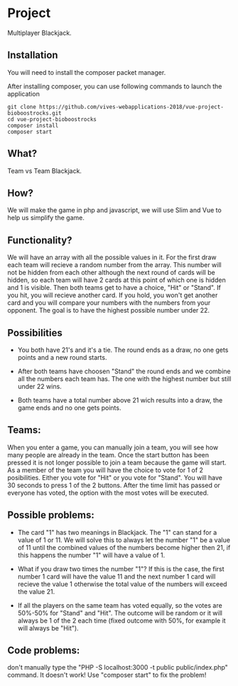 # Project
Multiplayer Blackjack.

## Installation
You will need to install the composer packet manager.

After installing composer, you can use following commands to launch the application
```
git clone https://github.com/vives-webapplications-2018/vue-project-bioboostrocks.git
cd vue-project-bioboostrocks
composer install
composer start
```
## What?
Team vs Team Blackjack.


## How?
We will make the game in php and javascript, we will use Slim and Vue to help us simplify the game.

## Functionality?
We will have an array with all the possible values in it. For the first draw each team will recieve a random number from the array. This number will not be hidden from each other although the next round of cards will be hidden, so each team will have 2 cards at this point of which one is hidden and 1 is visible. Then both teams get to have a choice, "Hit" or "Stand". If you hit, you will recieve another card. If you hold, you won't get another card and you will compare your numbers with the numbers from your opponent. The goal is to have the highest possible number under 22. 

## Possibilities

- You both have 21's and it's a tie. The round ends as a draw, no one gets points and a new round starts.

- After both teams have choosen "Stand" the round ends and we combine all the numbers each team has. The one with the highest number but still under 22 wins.

- Both teams have a total number above 21 wich results into a draw, the game ends and no one gets points.

## Teams:
When you enter a game, you can manually join a team, you will see how many people are already in the team. Once the start button has been pressed it is not longer possible to join a team because the game will start. As a member of the team you will have the choice to vote for 1 of 2 posibilities. Either you vote for "Hit" or you vote for "Stand". You will have 30 seconds to press 1 of the 2 buttons. After the time limit has passed or everyone has voted, the option with the most votes will be executed.

## Possible problems:

- The card "1" has two meanings in Blackjack. The "1" can stand for a value of 1 or 11. We will solve this to always let the number "1" be a value of 11 until the combined values of the numbers become higher then 21, if this happens the number "1" will have a value of 1. 

- What if you draw two times the number "1"? If this is the case, the first number 1 card will have the value 11 and the next number 1 card will recieve the value 1 otherwise the total value of the numbers will exceed the value 21.

- If all the players on the same team has voted equally, so the votes are 50%-50% for "Stand" and "Hit". The outcome will be random or it will always be 1 of the 2 each time (fixed outcome with 50%, for example it will always be "Hit").

## Code problems:
don't manually type the "PHP -S localhost:3000 -t public public/index.php" command. It doesn't work! Use "composer start" to fix the problem!

